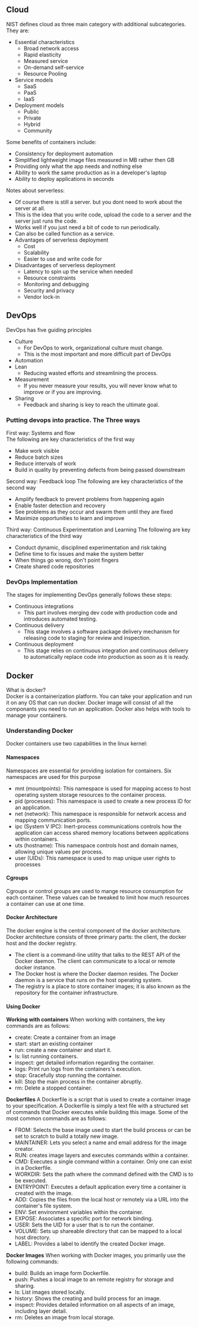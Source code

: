 
## Cloud  

NIST defines cloud as three main category with additional subcategories. They are:
- Essential characteristics
  - Broad network access
  - Rapid elasticity
  - Measured service
  - On-demand self-service
  - Resource Pooling
- Service models
  - SaaS
  - PaaS
  - IaaS
- Deployment models
  - Public
  - Private
  - Hybrid
  - Community

Some benefits of containers include:
- Consistency for deployment automation
- Simplified lightweight image files measured in MB rather then GB
- Providing only what the app needs and nothing else
- Ability to work the same production as in a developer's laptop
- Ability to deploy applications in seconds

Notes about serverless:
- Of course there is still a server. but you dont need to work about the server at all.
- This is the idea that you write code, upload the code to a server and the server just runs the code.
- Works well if you just need a bit of code to run periodically.
- Can also be called function as a service.
- Advantages of serverless deployment
  - Cost
  - Scalability
  - Easier to use and write code for
- Disadvantages of serverless deployment
  - Latency to spin up the service when needed
  - Resource constraints
  - Monitoring and debugging
  - Security and privacy
  - Vendor lock-in

## DevOps

DevOps has five guiding principles
- Culture
  - For DevOps to work, organizational culture must change. 
  - This is the most important and more difficult part of DevOps
- Automation
- Lean
  - Reducing wasted efforts and streamlining the process.
- Measurement
  - If you never measure your results, you will never know what to improve or if you are improving.
- Sharing
  - Feedback and sharing is key to reach the ultimate goal.

### Putting devops into practice. The Three ways
First way: Systems and flow  
The following are key characteristics of the first way
- Make work visible
- Reduce batch sizes
- Reduce intervals of work
- Build in quality by preventing defects from being passed downstream 

Second way: Feedback loop
The following are key characteristics of the second way
- Amplify feedback to prevent problems from happening again
- Enable faster detection and recovery
- See problems as they occur and swarm them until they are fixed
- Maximize opportunities to learn and improve

Third way: Continuous Experimentation and Learning
The following are key characteristics of the third way
- Conduct dynamic, disciplined experimentation and risk taking
- Define time to fix issues and make the system better
- When things go wrong, don't point fingers
- Create shared code repositories

### DevOps Implementation
The stages for implementing DevOps generally follows these steps:
- Continuous integrations
  - This part involves merging dev code with production code and introduces automated testing.
- Continuous delivery
  - This stage involves a software package delivery mechanism for releasing code to staging for review and inspection.
- Continuous deployment
  - This stage relies on continuous integration and continuous delivery to automatically replace code into production as soon as it is ready.


## Docker
What is docker?  
Docker is a containerization platform. You can take your application and run it on any OS that can run docker. Docker image will consist of all the componants you need to run an application. Docker also helps with tools to manage your containers.

### Understanding Docker
Docker containers use two capabilities in the linux kernel:  
#### Namespaces
Namespaces are essential for providing isolation for containers. Six namespaces are used for this purpose
- mnt (mountpoints): This namespace is used for mapping access to host operating system storage resources to the container process.
- pid (processes): This namespace is used to create a new process ID for an application.
- net (network): This namespace is responsible for network access and mapping communication ports.
- ipc (System V IPC): Inert-process communications controls how the application can access shared memory locations between applications within containers.
- uts (hostname): This namespace controls host and domain names, allowing unique values per process.
- user (UIDs): This namespace is used to map unique user rights to processes
#### Cgroups
Cgroups or control groups are used to mange resource consumption for each container. These values can be tweaked to limit how much resources a container can use at one time.

#### Docker Architecture
The docker engine is the central component of the docker architecture. Docker architecture consists of three primary parts: the client, the docker host and the docker registry.
- The client is a command-line utility that talks to the REST API of the Docker daemon. The client can communicate to a local or remote docker instance.
- The Docker host is where the Docker daemon resides. The Docker daemon is a service that runs on the host operating system.
- The registry is a place to store container images; it is also known as the repository for the container infrastructure. 

#### Using Docker

<b>Working with containers</b>
When working with containers, the key commands are as follows:
- create: Create a container from an image
- start: start an existing container
- run: create a new container and start it.
- ls: list running containers.
- inspect: get detailed information regarding the container.
- logs: Print run logs from the containers's execution.
- stop: Gracefully stop running the container.
- kill: Stop the main process in the container abruptly.
- rm: Delete a stopped container.

<b>Dockerfiles</b>
A Dockerfile is a script that is used to create a container image to your specification. A Dockerfile is simply a text file with a structured set of commands that Docker executes while building this image. Some of the most common commands are as follows:
- FROM: Selects the base image used to start the build process or can be set to scratch to build a totally new image.
- MAINTAINER: Lets you select a name and email address for the image creator.
- RUN: creates image layers and executes commands within a container.
- CMD: Executes a single command within a container. Only one can exist in a Dockerfile.
- WORKDIR: Sets the path where the command defined with the CMD is to be executed.
- ENTRYPOINT: Executes a default application every time a container is created with the image.
- ADD: Copies the files from the local host or remotely via a URL into the container's file system.
- ENV: Set environment variables within the container.
- EXPOSE: Associates a specific port for network binding.
- USER: Sets the UID for a user that is to run the container.
- VOLUME: Sets up shareable directory that can be mapped to a local host directory.
- LABEL: Provides a label to identify the created Docker image.

<b>Docker Images</b>
When working with Docker images, you primarily use the following commands:
- build: Builds an image form Dockerfile.
- push: Pushes a local image to an remote registry for storage and sharing.
- ls: List images stored locally.
- history: Shows the creating and build process for an image.
- inspect: Provides detailed information on all aspects of an image, including layer detail.
- rm: Deletes an image from local storage.
